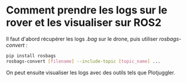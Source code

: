 # Comment prendre les logs sur le rover et les visualiser sur ROS2

Il faut d'abord récupérer les logs *.bag* sur le drone, puis utiliser *rosbags-convert* :

```bash
pip install rosbags
rosbags-convert [filename] --include-topic [topic_name] ...
```

On peut ensuite visualiser les logs avec des outils tels que Plotjuggler.

